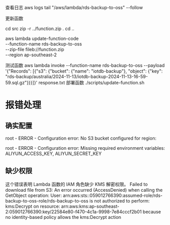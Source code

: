 


查看日志
 aws logs tail "/aws/lambda/rds-backup-to-oss" --follow

 更新函数

cd src
zip -r ../function.zip .
cd ..

aws lambda update-function-code \
    --function-name rds-backup-to-oss \
    --zip-file fileb://function.zip \
    --region ap-southeast-2

测试函数
aws lambda invoke --function-name rds-backup-to-oss --payload '{"Records": [{"s3": {"bucket": {"name": "iotdb-backup"}, "object": {"key": "rds-backup/australia/2024-11-13/iotdb-backup-2024-11-13-16-59-59.sql.gz"}}}]}' response.txt
部署函数
./scripts/update-function.sh

# 报错处理
## 确实配置
root - ERROR - Configuration error: No S3 bucket configured for region:

root - ERROR - Configuration error: Missing required environment variables: ALIYUN_ACCESS_KEY, ALIYUN_SECRET_KEY

## 缺少权限
 这个错误表明 Lambda 函数的 IAM 角色缺少 KMS 解密权限。
 Failed to download file from S3: An error occurred (AccessDenied) when calling the GetObject operation: User: arn:aws:sts::059012766390:assumed-role/rds-backup-to-oss-role/rds-backup-to-oss is not authorized to perform: kms:Decrypt on resource: arn:aws:kms:ap-southeast-2:059012766390:key/22584e80-f470-4c1a-9998-7e84cccf2b01 because no identity-based policy allows the kms:Decrypt action